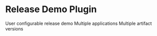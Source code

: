 # Release Demo Plugin
User configurable release demo
Multiple applications
Multiple artifact versions


